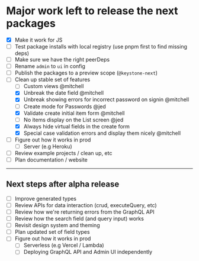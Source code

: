 # Major work left to release the next packages

- [x] Make it work for JS
- [ ] Test package installs with local registry (use pnpm first to find missing deps)
- [ ] Make sure we have the right peerDeps
- [ ] Rename `admin` to `ui` in config
- [ ] Publish the packages to a preview scope (`@keystone-next`)
- [ ] Clean up stable set of features
  - [ ] Custom views @mitchell
  - [x] Unbreak the date field @mitchell
  - [x] Unbreak showing errors for incorrect password on signin @mitchell
  - [ ] Create mode for Passwords @jed
  - [x] Validate create initial item form @mitchell
  - [ ] No items display on the List screen @jed
  - [x] Always hide virtual fields in the create form
  - [x] Special case validation errors and display them nicely @mitchell
- [ ] Figure out how it works in prod
  - [ ] Server (e.g Heroku)
- [ ] Review example projects / clean up, etc
- [ ] Plan documentation / website

---

## Next steps after alpha release

- [ ] Improve generated types
- [ ] Review APIs for data interaction (crud, executeQuery, etc)
- [ ] Review how we're returning errors from the GraphQL API
- [ ] Review how the search field (and query input) works
- [ ] Revisit design system and theming
- [ ] Plan updated set of field types
- [ ] Figure out how it works in prod
  - [ ] Serverless (e.g Vercel / Lambda)
  - [ ] Deploying GraphQL API and Admin UI independently
